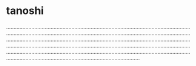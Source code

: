 # tanoshi

......................................................................................................................................................................................................................................................................................................................................................................................................................................................................................................................................................................................................................................................................................................................................